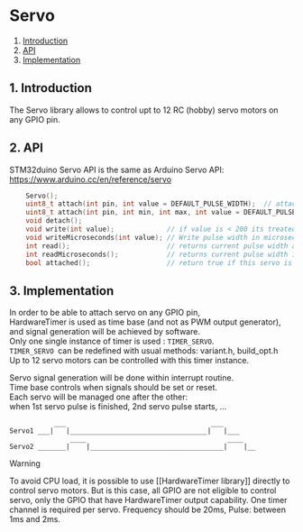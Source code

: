 # Servo
<!-- vscode-markdown-toc -->
  1. [Introduction](#Introduction)
  2. [API](#API)
  3. [Implementation](#Implementation)

<!-- vscode-markdown-toc-config
	numbering=true
	autoSave=true
	/vscode-markdown-toc-config -->
<!-- /vscode-markdown-toc -->

##  1. <a name='Introduction'></a>Introduction

The Servo library allows to control upt to 12 RC (hobby) servo motors on any GPIO pin. 

##  2. <a name='API'></a>API
STM32duino Servo API is the same as Arduino Servo API:
https://www.arduino.cc/en/reference/servo
```C++
    Servo();
    uint8_t attach(int pin, int value = DEFAULT_PULSE_WIDTH);  // attach the given pin to the next free channel, sets pinMode, set angle value, returns channel number or 0 if failure
    uint8_t attach(int pin, int min, int max, int value = DEFAULT_PULSE_WIDTH); // as above but also sets min and max values for writes.
    void detach();
    void write(int value);             // if value is < 200 its treated as an angle, otherwise as pulse width in microseconds
    void writeMicroseconds(int value); // Write pulse width in microseconds
    int read();                        // returns current pulse width as an angle between 0 and 180 degrees
    int readMicroseconds();            // returns current pulse width in microseconds for this servo (was read_us() in first release)
    bool attached();                   // return true if this servo is attached, otherwise false
```

##  3. <a name='Implementation'></a>Implementation

In order to be able to attach servo on any GPIO pin,  
HardwareTimer is used as time base (and not as PWM output generator),  
and signal generation will be achieved by software.  
Only one single instance of timer is used : `TIMER_SERVO`.  
`TIMER_SERVO `can be redefined with usual methods: variant.h, build_opt.h  
Up to 12 servo motors can be controlled with this timer instance.

Servo signal generation will be done within interrupt routine.  
Time base controls when signals should be set or reset.  
Each servo will be managed one after the other:  
when 1st servo pulse is finished, 2nd servo pulse starts, ...
```
           ___                                    ___
Servo1 ___|   |__________________________________|   |___
               ____                                   ____
Servo2 _______|    |_________________________________|    |__
```
> [!WARNING]
> To avoid CPU load, it is possible to use [[HardwareTimer library]] directly to control servo motors.
> But is this case, all GPIO are not eligible to control servo,
> only the GPIO that have HardwareTimer output capability.
> One timer channel is required per servo.
> Frequency should be 20ms, Pulse: between 1ms and 2ms.
